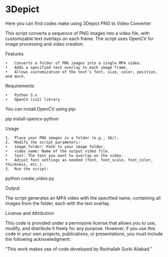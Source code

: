 # 3Depict
Here you can find codes make using 3Depict PNG to Video Converter

This script converts a sequence of PNG images into a video file, with customizable text overlays on each frame. The script uses OpenCV for image processing and video creation.

Features

	•	Converts a folder of PNG images into a single MP4 video.
	•	Adds a specified text overlay to each image frame.
	•	Allows customization of the text’s font, size, color, position, and more.

Requirements

	•	Python 3.x
	•	OpenCV (cv2) library

You can install OpenCV using pip:

pip install opencv-python

Usage

	1.	Place your PNG images in a folder (e.g., 16/).
	2.	Modify the script parameters:
	•	image_folder: Path to your image folder.
	•	video_name: Name of the output video file.
	•	text: The text you want to overlay on the video.
	•	Adjust font settings as needed (font, font_scale, font_color, thickness, etc.).
	3.	Run the script:

python create_video.py

Output

The script generates an MP4 video with the specified name, containing all images from the folder, each with the text overlay.

License and Attribution

This code is provided under a permissive license that allows you to use, modify, and distribute it freely for any purpose. However, if you use this code in your own projects, publications, or presentations, you must include the following acknowledgment:

“This work makes use of code developed by Roohallah Surki Aliabad.”

